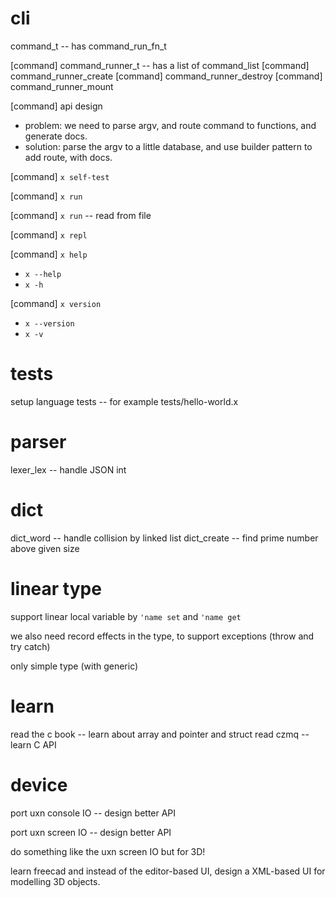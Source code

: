 # cli

command_t -- has command_run_fn_t

[command] command_runner_t -- has a list of command_list
[command] command_runner_create
[command] command_runner_destroy
[command] command_runner_mount

[command] api design

- problem: we need to parse argv, and route command to functions, and generate docs.
- solution: parse the argv to a little database, and use builder pattern to add route, with docs.

[command] `x self-test`

[command] `x run`

[command] `x run` -- read from file

[command] `x repl`

[command] `x help`

- `x --help`
- `x -h`

[command] `x version`

- `x --version`
- `x -v`

# tests

setup language tests -- for example tests/hello-world.x

# parser

lexer_lex -- handle JSON int

# dict

dict_word -- handle collision by linked list
dict_create -- find prime number above given size

# linear type

support linear local variable by `'name set` and `'name get`

we also need record effects in the type, to support exceptions (throw and try catch)

only simple type (with generic)

# learn

read the c book -- learn about array and pointer and struct
read czmq -- learn C API

# device

port uxn console IO -- design better API

port uxn screen IO -- design better API

do something like the uxn screen IO but for 3D!

learn freecad and instead of the editor-based UI,
design a XML-based UI for modelling 3D objects.

